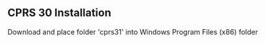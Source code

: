 ## CPRS  30 Installation

Download and place folder 'cprs31' into Windows Program Files (x86) folder
